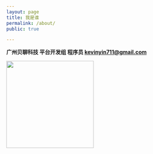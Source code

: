 ```yaml
---
layout: page
title: 我是谁
permalink: /about/
public: true

---
```



**广州贝聊科技 平台开发组 程序员 kevinyin711@gmail.com**  

<img src="../img/me.jpg" height="230" />
